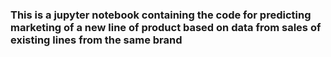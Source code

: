 ### This is a jupyter notebook containing the code for predicting marketing of a new line of product based on data from sales of existing lines from the same brand
